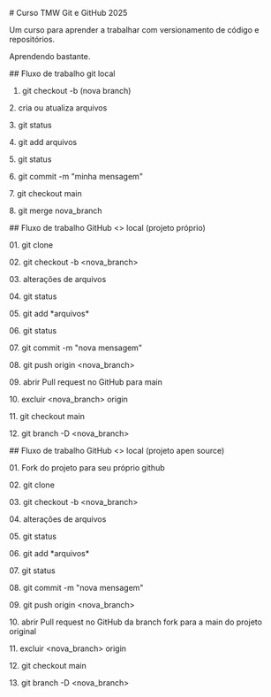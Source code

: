 \# Curso TMW Git e GitHub 2025



Um curso para aprender a trabalhar com versionamento de código e repositórios.



Aprendendo bastante.



\## Fluxo de trabalho git local

1. git checkout -b (nova branch)

2\. cria ou atualiza arquivos

3\. git status

4\. git add arquivos

5\. git status

6\. git commit -m "minha mensagem"

7\. git checkout main

8\. git merge nova\_branch



\## Fluxo de trabalho GitHub <> local (projeto próprio)



01\. git clone <endereco do projeto>

02\. git checkout -b <nova\_branch>

03\. alterações de arquivos

04\. git status

05\. git add \*arquivos\*

06\. git status

07\. git commit -m "nova mensagem"

08\. git push origin <nova\_branch>

09\. abrir Pull request no GitHub para main

10\. excluir <nova\_branch> origin

11\. git checkout main

12\. git branch -D <nova\_branch>



\## Fluxo de trabalho GitHub <> local (projeto apen source)



01\. Fork do projeto para seu próprio github

02\. git clone <endereco do projeto fork>

03\. git checkout -b <nova\_branch>

04\. alterações de arquivos

05\. git status

06\. git add \*arquivos\*

07\. git status

08\. git commit -m "nova mensagem"

09\. git push origin <nova\_branch>

10\. abrir Pull request no GitHub da branch fork para a main do projeto original

11\. excluir <nova\_branch> origin

12\. git checkout main

13\. git branch -D <nova\_branch>



